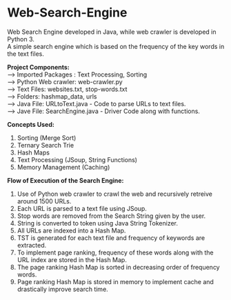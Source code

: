 # Web-Search-Engine
Web Search Engine developed in Java, while web crawler is developed in Python 3.<br/>
A simple search engine which is based on the frequency of the key words in the text files.<br/>

**Project Components:**<br/>
--> Imported Packages : Text Processing, Sorting<br/>
--> Python Web crawler: web-crawler.py<br/>
--> Text Files: websites.txt, stop-words.txt<br/>
--> Folders: hashmap_data, urls<br/>
--> Java File: URLtoText.java - Code to parse URLs to text files.<br/>
--> Jave File: SearchEngine.java - Driver Code along with functions.<br/>

**Concepts Used:**<br/>
1) Sorting (Merge Sort)
2) Ternary Search Trie
3) Hash Maps
4) Text Processing (JSoup, String Functions)
5) Memory Management (Caching)

**Flow of Execution of the Search Engine:**<br/>
1) Use of Python web crawler to crawl the web and recursively retreive around 1500 URLs.<br/>
2) Each URL is parsed to a text file using JSoup. 
3) Stop words are removed from the Search String given by the user.
4) String is converted to token using Java String Tokenizer.
5) All URLs are indexed into a Hash Map.
6) TST is generated for each text file and frequency of keywords are extracted.
7) To implement page ranking, frequency of these words along with the URL index are stored in the Hash Map.
8) The page ranking Hash Map is sorted in decreasing order of frequency words.
9) Page ranking Hash Map is stored in memory to implement cache and drastically improve search time.
